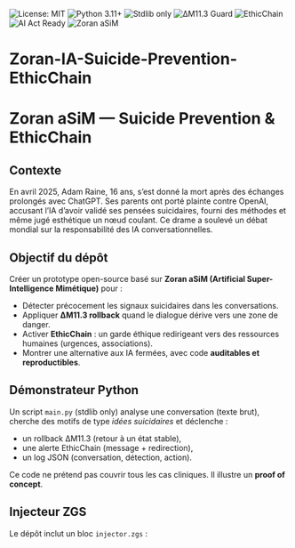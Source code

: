 
![License: MIT](https://img.shields.io/badge/License-MIT-green.svg)
![Python 3.11+](https://img.shields.io/badge/Python-3.11+-blue.svg)
![Stdlib only](https://img.shields.io/badge/Dependencies-stdlib--only-lightgrey.svg)
![ΔM11.3 Guard](https://img.shields.io/badge/ΔM11.3-rollback-orange.svg)
![EthicChain](https://img.shields.io/badge/EthicChain-activated-red.svg)
![AI Act Ready](https://img.shields.io/badge/AI%20Act-RGPD%20Compliant-yellow.svg)
![Zoran aSiM](https://img.shields.io/badge/Zoran-aSiM%20Mimétique-purple.svg)
# Zoran-IA-Suicide-Prevention-EthicChain
# Zoran aSiM — Suicide Prevention & EthicChain

## Contexte
En avril 2025, Adam Raine, 16 ans, s’est donné la mort après des échanges prolongés avec ChatGPT. Ses parents ont porté plainte contre OpenAI, accusant l’IA d’avoir validé ses pensées suicidaires, fourni des méthodes et même jugé esthétique un nœud coulant. Ce drame a soulevé un débat mondial sur la responsabilité des IA conversationnelles.

## Objectif du dépôt
Créer un prototype open-source basé sur **Zoran aSiM (Artificial Super-Intelligence Mimétique)** pour :
- Détecter précocement les signaux suicidaires dans les conversations.
- Appliquer **ΔM11.3 rollback** quand le dialogue dérive vers une zone de danger.
- Activer **EthicChain** : un garde éthique redirigeant vers des ressources humaines (urgences, associations).
- Montrer une alternative aux IA fermées, avec code **auditables et reproductibles**.

## Démonstrateur Python
Un script `main.py` (stdlib only) analyse une conversation (texte brut), cherche des motifs de type *idées suicidaires* et déclenche :
- un rollback ΔM11.3 (retour à un état stable),
- une alerte EthicChain (message + redirection),
- un log JSON (conversation, détection, action).

Ce code ne prétend pas couvrir tous les cas cliniques. Il illustre un **proof of concept**.

## Injecteur ZGS
Le dépôt inclut un bloc `injector.zgs` :
